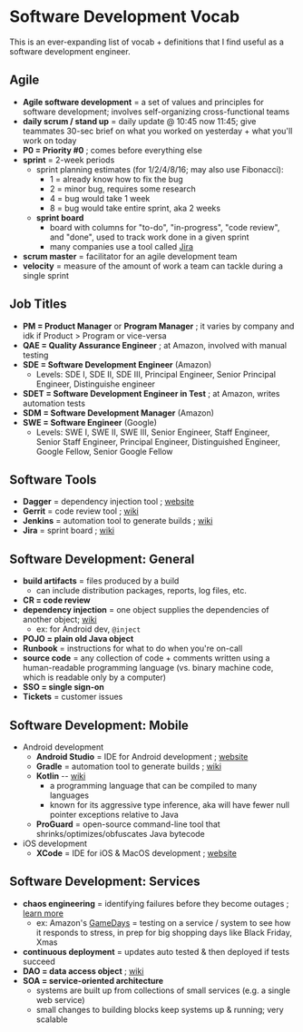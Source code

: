 # Software Development Vocab

This is an ever-expanding list of vocab + definitions that I find useful as a software development engineer.

## Agile

- __Agile software development__ = a set of values and principles for software development; involves self-organizing cross-functional teams
- __daily scrum / stand up__ = daily update @ 10:45 now 11:45; give teammates 30-sec brief on what you worked on yesterday + what you'll work on today
- __P0 = Priority #0__ ; comes before everything else
- __sprint__ = 2-week periods
  - sprint planning estimates (for 1/2/4/8/16; may also use Fibonacci):
    - 1 = already know how to fix the bug
    - 2 = minor bug, requires some research
    - 4 = bug would take 1 week
    - 8 = bug would take entire sprint, aka 2 weeks
  - __sprint board__
    - board with columns for "to-do", "in-progress", "code review", and "done", used to track work done in a given sprint
    - many companies use a tool called [Jira](https://en.wikipedia.org/wiki/Jira_%28software%29)
- __scrum master__ = facilitator for an agile development team
- __velocity__ = measure of the amount of work a team can tackle during a single sprint

## Job Titles

- __PM = Product Manager__ or __Program Manager__ ; it varies by company and idk if Product > Program or vice-versa
- __QAE = Quality Assurance Engineer__ ; at Amazon, involved with manual testing
- __SDE = Software Development Engineer__ (Amazon)
  - Levels: SDE I, SDE II, SDE III, Principal Engineer, Senior Principal Engineer, Distinguishe engineer
- __SDET = Software Development Engineer in Test__ ; at Amazon, writes automation tests
- __SDM = Software Development Manager__ (Amazon)
- __SWE = Software Engineer__ (Google)
  - Levels: SWE I, SWE II, SWE III, Senior Engineer, Staff Engineer, Senior Staff Engineer, Principal Engineer, Distinguished Engineer, Google Fellow, Senior Google Fellow

## Software Tools

- __Dagger__ = dependency injection tool ; [website](https://google.github.io/dagger/)
- __Gerrit__ = code review tool ; [wiki](https://en.wikipedia.org/wiki/Gerrit_%28software%29)
- __Jenkins__ = automation tool to generate builds ; [wiki](https://en.wikipedia.org/wiki/Jenkins_%28software%29)
- __Jira__ = sprint board ; [wiki](https://en.wikipedia.org/wiki/Jira_%28software%29)

## Software Development: General

- __build artifacts__ = files produced by a build
  - can include distribution packages, reports, log files, etc.
- __CR = code review__
- __dependency injection__ = one object supplies the dependencies of another object; [wiki](https://en.wikipedia.org/wiki/Dependency_injection)
  - ex: for Android dev, `@inject`
- __POJO = plain old Java object__
- __Runbook__ = instructions for what to do when you're on-call
- __source code__ = any collection of code + comments written using a human-readable programming language (vs. binary machine code, which is readable only by a computer)
- __SSO = single sign-on__
- __Tickets__ = customer issues

## Software Development: Mobile

- Android development
  - __Android Studio__ = IDE for Android development ; [website](https://developer.android.com/studio/)
  - __Gradle__ = automation tool to generate builds ; [wiki](https://en.wikipedia.org/wiki/Gradle)
  - __Kotlin__ -- [wiki](https://en.wikipedia.org/wiki/Kotlin_%28programming_language%29)
  	- a programming language that can be compiled to many languages
  	- known for its aggressive type inference, aka will have fewer null pointer exceptions relative to Java
  - __ProGuard__ = open-source command-line tool that shrinks/optimizes/obfuscates Java bytecode
- iOS development
  - __XCode__ = IDE for iOS & MacOS development ; [website](https://developer.apple.com/xcode/)

## Software Development: Services

- __chaos engineering__ = identifying failures before they become outages ; [learn more](https://www.gremlin.com/community/tutorials/chaos-engineering-the-history-principles-and-practice/)
  - ex: Amazon's [GameDays](https://www.gremlin.com/community/tutorials/how-to-run-a-gameday/) = testing on a service / system to see how it responds to stress, in prep for big shopping days like Black Friday, Xmas
- __continuous deployment__ = updates auto tested & then deployed if tests succeed
- __DAO = data access object__ ; [wiki](https://en.wikipedia.org/wiki/Data_access_object)
- __SOA = service-oriented architecture__
  - systems are built up from collections of small services (e.g. a single web service)
  - small changes to building blocks keep systems up & running; very scalable



